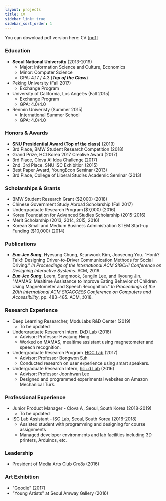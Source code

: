 ```yaml
---
layout: projects
title: CV
sidebar_link: true
sidebar_sort_order: 1
---
```


You can download pdf version here: CV [[pdf]](/assets/documents/)

### Education
* **Seoul National University** (2013-2019)
	* Major: Information Science and Culture, Economics
	* Minor: Computer Science
	* GPA: 4.17 / 4.3 (***Top of the Class***)
* Peking University (Fall 2017)
	* Exchange Program
* University of California, Los Angeles (Fall 2015)
	* Exchange Program
	* GPA: 4.0/4.0
* Renmin Univeristy (Summer 2015)
	* International Summer School
	* GPA: 4.0/4.0

### Honors & Awards
* **SNU Presidential Award (Top of the class)** (2019)
* 3rd Place, BMW Student Research Competition (2018)
* Grand Prize, HCI Korea 2017 Creative Award (2017)
* 3rd Place, Clova AI Idea Challenge (2017)
* 2nd, 3rd Place, SNU ISC Exhibition (2015)
* Best Paper Award, YoungEcon Seminar (2013)
* 3rd Place, College of Liberal Studies Academic Seminar (2013)

### Scholarships & Grants
* BMW Student Research Grant ($2,000) (2018)
* Chinese Government Study Abroad Scholarship (Fall 2017)
* Undergraduate Research Program ($7,000) (2016)
* Korea Foundation for Advanced Studies Scholarship (2015-2016)
* Merit Scholarship (2013, 2014, 2015, 2016)
* Korean Small and Medium Business Administration STEM Start-up Funding ($10,000) (2014)

### Publications
* ***Eun Jee Sung***, Hyesung Chung, Keunwook Kim, Jooseung You. “Honk? Talk!: Designing Driver-to-Driver Communication Methods for Social Driving.” *In Proceedings of the International ACM SIGCHI Conference on Designing Interactive Systems*. ACM, 2019.
* ***Eun Jee Sung***, Leem, Sungmook, Sungjin Lee, and Ilyoung Jin. "MAMAS: Mealtime Assistance to Improve Eating Behavior of Children Using Magnetometer and Speech Recognition." *In Proceedings of the 20th International ACM SIGACCESS Conference on Computers and Accessibility*, pp. 483-485. ACM, 2018.

### Research Experience
* Deep Learning Researcher, ModuLabs R&D Center (2019)
	* To be updated
* Undergraduate Research Intern, [DxD Lab](http://hwajunghong.com/) (2018)
	* Advisor: Professor Hwajung Hong
	* Worked on MAMAS, mealtime assistant using magnetometer and speech recognition.
* Undergraduate Research Program, [HCC Lab](http://hcc.snu.ac.kr/wordpress/) (2017)
	* Advisor: Professor Bongwon Suh
	* Conducted research on user experience using smart speakers.
* Undergraduate Research Intern, [hci+d Lab](http://hcid.snu.ac.kr/) (2016)
	* Advisor: Professor Joonhwan Lee
	* Designed and programmed experimental websites on Amazon Mechanical Turk. 

### Professional Experience
* Junior Product Manager - Clova AI, Seoul, South Korea (2018-2019)
	* To be updated
* ISC Lab Assistant - ISC Lab, Seoul, South Korea (2016-2018)
	* Assisted student with programming and designing for course assignments
	* Managed developer environments and lab facilities including 3D printers, Arduinos, etc.

### Leadership
* President of Media Arts Club Cre8s (2016)

### Art Exhibition
* "Goodie" (2017)
* "Young Artists" at Seoul Amway Gallery (2016)
